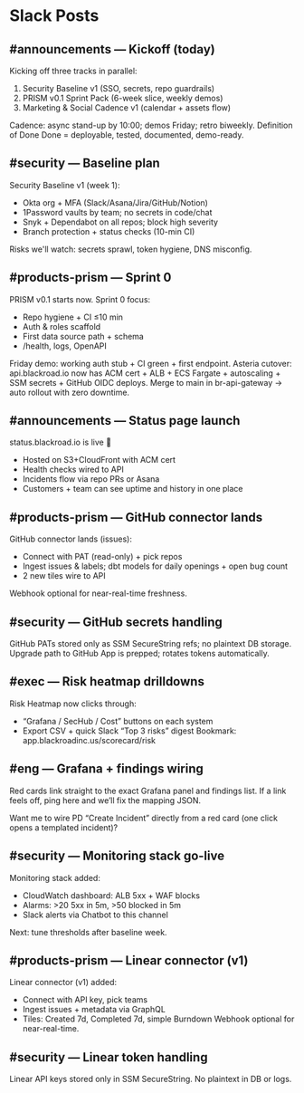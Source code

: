 # Slack Posts

## #announcements — Kickoff (today)

Kicking off three tracks in parallel:
1) Security Baseline v1 (SSO, secrets, repo guardrails)
2) PRISM v0.1 Sprint Pack (6-week slice, weekly demos)
3) Marketing & Social Cadence v1 (calendar + assets flow)

Cadence: async stand-up by 10:00; demos Friday; retro biweekly.
Definition of Done Done = deployable, tested, documented, demo-ready.

## #security — Baseline plan

Security Baseline v1 (week 1):
- Okta org + MFA (Slack/Asana/Jira/GitHub/Notion)
- 1Password vaults by team; no secrets in code/chat
- Snyk + Dependabot on all repos; block high severity
- Branch protection + status checks (10-min CI)

Risks we'll watch: secrets sprawl, token hygiene, DNS misconfig.

## #products-prism — Sprint 0

PRISM v0.1 starts now. Sprint 0 focus:
- Repo hygiene + CI ≤10 min
- Auth & roles scaffold
- First data source path + schema
- /health, logs, OpenAPI

Friday demo: working auth stub + CI green + first endpoint.
Asteria cutover: api.blackroad.io now has ACM cert + ALB + ECS Fargate + autoscaling + SSM secrets + GitHub OIDC deploys. Merge to main in br-api-gateway → auto rollout with zero downtime.

## #announcements — Status page launch

status.blackroad.io is live 🎉
- Hosted on S3+CloudFront with ACM cert
- Health checks wired to API
- Incidents flow via repo PRs or Asana
- Customers + team can see uptime and history in one place

## #products-prism — GitHub connector lands

GitHub connector lands (issues):
- Connect with PAT (read-only) + pick repos
- Ingest issues & labels; dbt models for daily openings + open bug count
- 2 new tiles wire to API

Webhook optional for near-real-time freshness.

## #security — GitHub secrets handling

GitHub PATs stored only as SSM SecureString refs; no plaintext DB storage.
Upgrade path to GitHub App is prepped; rotates tokens automatically.

## #exec — Risk heatmap drilldowns

Risk Heatmap now clicks through:
- “Grafana / SecHub / Cost” buttons on each system
- Export CSV + quick Slack “Top 3 risks” digest
Bookmark: app.blackroadinc.us/scorecard/risk

## #eng — Grafana + findings wiring

Red cards link straight to the exact Grafana panel and findings list.
If a link feels off, ping here and we’ll fix the mapping JSON.

Want me to wire PD “Create Incident” directly from a red card (one click opens a templated incident)?
## #security — Monitoring stack go-live

Monitoring stack added:
- CloudWatch dashboard: ALB 5xx + WAF blocks
- Alarms: >20 5xx in 5m, >50 blocked in 5m
- Slack alerts via Chatbot to this channel

Next: tune thresholds after baseline week.
## #products-prism — Linear connector (v1)

Linear connector (v1) added:
- Connect with API key, pick teams
- Ingest issues + metadata via GraphQL
- Tiles: Created 7d, Completed 7d, simple Burndown
Webhook optional for near-real-time.

## #security — Linear token handling

Linear API keys stored only in SSM SecureString. No plaintext in DB or logs.
